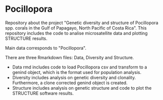 # Pocillopora

Repository about the project "Genetic diversity and structure of Pocillopora spp. corals in the Gulf of Papagayo, North Pacific of Costa Rica".
This repository includes the code to analise microsatellite data and plotting STRUCTURE results.

Main data corresponds to "Pocillopora".

There are three Rmarkdown files: Data, Diversity and Structure.
- Data rmd includes code to load Pocillopora csv and transform to a genind object, which is the format used for population analysis.
- Diversity includes analysis on genetic diversity and clonality. Furthermore, a clone corrected genind object is created.
- Structure includes analysis on genetic structure and code to plot the STRUCTURE software results.

